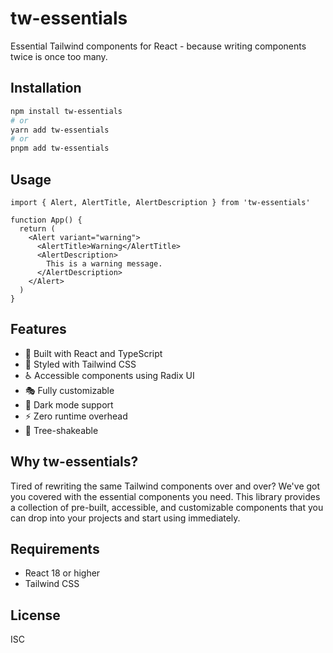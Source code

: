 # tw-essentials

Essential Tailwind components for React - because writing components twice is once too many.

## Installation

```bash
npm install tw-essentials
# or
yarn add tw-essentials
# or
pnpm add tw-essentials
```

## Usage

```tsx
import { Alert, AlertTitle, AlertDescription } from 'tw-essentials'

function App() {
  return (
    <Alert variant="warning">
      <AlertTitle>Warning</AlertTitle>
      <AlertDescription>
        This is a warning message.
      </AlertDescription>
    </Alert>
  )
}
```

## Features

- 🎨 Built with React and TypeScript
- 🎯 Styled with Tailwind CSS
- ♿ Accessible components using Radix UI
- 🎭 Fully customizable
- 🌙 Dark mode support
- ⚡ Zero runtime overhead
- 🌳 Tree-shakeable

## Why tw-essentials?

Tired of rewriting the same Tailwind components over and over? We've got you covered with the essential components you need. This library provides a collection of pre-built, accessible, and customizable components that you can drop into your projects and start using immediately.

## Requirements

- React 18 or higher
- Tailwind CSS

## License

ISC
